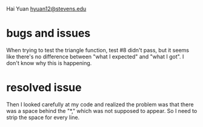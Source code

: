 
Hai Yuan hyuan12@stevens.edu

# bugs and issues

When trying to test the triangle function, test #8 didn't pass, but it seems like there's no difference between "what I expected" and "what I got". I don't know why this is happening.

# resolved issue 

Then I looked carefully at my code and realized the problem was that there was a space behind the "*," which was not supposed to appear. So I need to strip the space for every line. 
